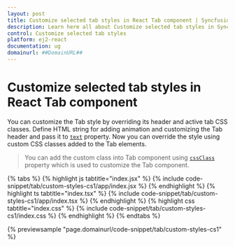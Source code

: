 ```yaml
---
layout: post
title: Customize selected tab styles in React Tab component | Syncfusion
description: Learn here all about Customize selected tab styles in Syncfusion React Tab component of Syncfusion Essential JS 2 and more.
control: Customize selected tab styles 
platform: ej2-react
documentation: ug
domainurl: ##DomainURL##
---
```


# Customize selected tab styles in React Tab component

You can customize the Tab style by overriding its header and active tab CSS classes. Define HTML string for adding animation and customizing the Tab header and pass it to [`text`](https://ej2.syncfusion.com/react/documentation/api/tab/header#text) property. Now you can override the style using custom CSS classes added to the Tab elements.

> You can add the custom class into Tab component using [`cssClass`](https://ej2.syncfusion.com/react/documentation/api/toolbar/item#cssclass) property which is used to customize the Tab component.

{% tabs %}
{% highlight js tabtitle="index.jsx" %}
{% include code-snippet/tab/custom-styles-cs1/app/index.jsx %}
{% endhighlight %}
{% highlight ts tabtitle="index.tsx" %}
{% include code-snippet/tab/custom-styles-cs1/app/index.tsx %}
{% endhighlight %}
{% highlight css tabtitle="index.css" %}
{% include code-snippet/tab/custom-styles-cs1/index.css %}
{% endhighlight %}
{% endtabs %}

 {% previewsample "page.domainurl/code-snippet/tab/custom-styles-cs1" %}
